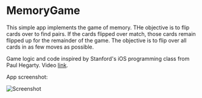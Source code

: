 # MemoryGame

This simple app implements the game of memory. THe objective is to flip cards over to find pairs. If the cards flipped over match, those cards remain flipped up for the remainder of the game. The objective is to flip over all cards in as few moves as possible.

Game logic and code inspired by Stanford's iOS programming class from Paul Hegarty. Video [link](https://www.youtube.com/watch?v=ilQ-tq772VI&list=PLPA-ayBrweUz32NSgNZdl0_QISw-f12Ai).

App screenshot: 

![Screenshot](blob:https://imgur.com/54f310b2-c35f-4e83-b707-6591e0326f50)

